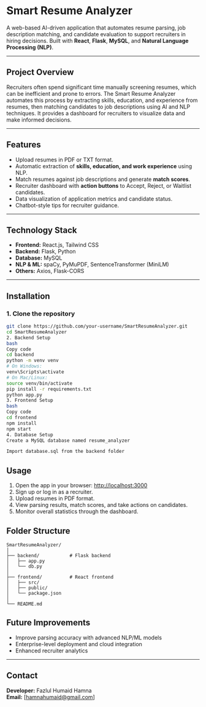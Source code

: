 # Smart Resume Analyzer

A web-based AI-driven application that automates resume parsing, job description matching, and candidate evaluation to support recruiters in hiring decisions. Built with **React**, **Flask**, **MySQL**, and **Natural Language Processing (NLP)**.

---

## Project Overview

Recruiters often spend significant time manually screening resumes, which can be inefficient and prone to errors. The Smart Resume Analyzer automates this process by extracting skills, education, and experience from resumes, then matching candidates to job descriptions using AI and NLP techniques. It provides a dashboard for recruiters to visualize data and make informed decisions.

---

## Features

- Upload resumes in PDF or TXT format.  
- Automatic extraction of **skills, education, and work experience** using NLP.  
- Match resumes against job descriptions and generate **match scores**.  
- Recruiter dashboard with **action buttons** to Accept, Reject, or Waitlist candidates.  
- Data visualization of application metrics and candidate status.  
- Chatbot-style tips for recruiter guidance.  

---

## Technology Stack

- **Frontend:** React.js, Tailwind CSS 
- **Backend:** Flask, Python  
- **Database:** MySQL  
- **NLP & ML:** spaCy, PyMuPDF, SentenceTransformer (MiniLM)  
- **Others:** Axios, Flask-CORS  

---

## Installation

### 1. Clone the repository
```bash
git clone https://github.com/your-username/SmartResumeAnalyzer.git
cd SmartResumeAnalyzer
2. Backend Setup
bash
Copy code
cd backend
python -m venv venv
# On Windows:
venv\Scripts\activate
# On Mac/Linux:
source venv/bin/activate
pip install -r requirements.txt
python app.py
3. Frontend Setup
bash
Copy code
cd frontend
npm install
npm start
4. Database Setup
Create a MySQL database named resume_analyzer

Import database.sql from the backend folder
```
## Usage

1. Open the app in your browser: [http://localhost:3000](http://localhost:3000)
2. Sign up or log in as a recruiter.
3. Upload resumes in PDF format.
4. View parsing results, match scores, and take actions on candidates.
5. Monitor overall statistics through the dashboard.

## Folder Structure

```plaintext
SmartResumeAnalyzer/
│
├── backend/           # Flask backend
│   ├── app.py
│   └── db.py
│
├── frontend/          # React frontend
│   ├── src/
│   ├── public/
│   └── package.json
│
└── README.md
```
## Future Improvements

- Improve parsing accuracy with advanced NLP/ML models
- Enterprise-level deployment and cloud integration
- Enhanced recruiter analytics

---


## Contact

**Developer:** Fazlul Humaid Hamna  
**Email:** [hamnahumaid@gmail.com]
